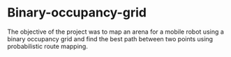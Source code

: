 # Binary-occupancy-grid
The objective of the project was to map an arena for a mobile robot using a binary occupancy  grid and find the best path between two points using probabilistic route mapping.
